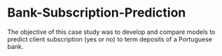 # Bank-Subscription-Prediction
The objective of this case study was to develop and compare models to predict client subscription (yes or no) to term deposits of a Portuguese bank.

